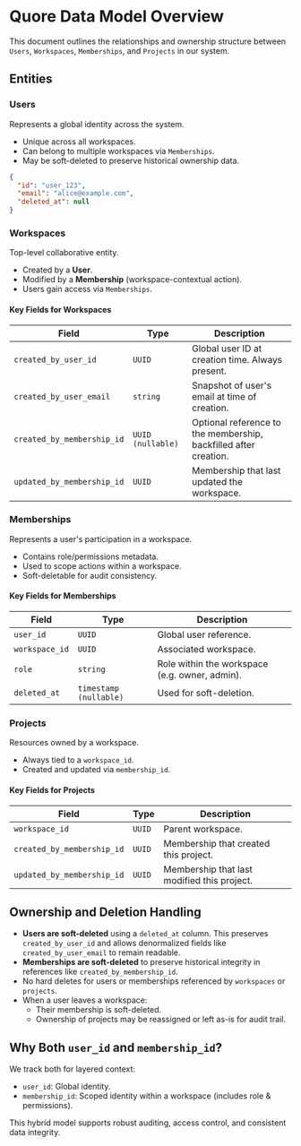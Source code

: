 # Quore Data Model Overview

This document outlines the relationships and ownership structure between `Users`, `Workspaces`, `Memberships`, and `Projects` in our system.

## Entities

### Users

Represents a global identity across the system.

- Unique across all workspaces.
- Can belong to multiple workspaces via `Memberships`.
- May be soft-deleted to preserve historical ownership data.

```json
{
  "id": "user_123",
  "email": "alice@example.com",
  "deleted_at": null
}
```

### Workspaces

Top-level collaborative entity.

- Created by a **User**.
- Modified by a **Membership** (workspace-contextual action).
- Users gain access via `Memberships`.

#### Key Fields for Workspaces

| Field                      | Type              | Description                                                      |
| -------------------------- | ----------------- | ---------------------------------------------------------------- |
| `created_by_user_id`       | `UUID`            | Global user ID at creation time. Always present.                 |
| `created_by_user_email`    | `string`          | Snapshot of user's email at time of creation.                    |
| `created_by_membership_id` | `UUID (nullable)` | Optional reference to the membership, backfilled after creation. |
| `updated_by_membership_id` | `UUID`            | Membership that last updated the workspace.                      |

### Memberships

Represents a user's participation in a workspace.

- Contains role/permissions metadata.
- Used to scope actions within a workspace.
- Soft-deletable for audit consistency.

#### Key Fields for Memberships

| Field          | Type                   | Description                                    |
| -------------- | ---------------------- | ---------------------------------------------- |
| `user_id`      | `UUID`                 | Global user reference.                         |
| `workspace_id` | `UUID`                 | Associated workspace.                          |
| `role`         | `string`               | Role within the workspace (e.g. owner, admin). |
| `deleted_at`   | `timestamp (nullable)` | Used for soft-deletion.                        |

### Projects

Resources owned by a workspace.

- Always tied to a `workspace_id`.
- Created and updated via `membership_id`.

#### Key Fields for Projects

| Field                      | Type   | Description                                 |
| -------------------------- | ------ | ------------------------------------------- |
| `workspace_id`             | `UUID` | Parent workspace.                           |
| `created_by_membership_id` | `UUID` | Membership that created this project.       |
| `updated_by_membership_id` | `UUID` | Membership that last modified this project. |

## Ownership and Deletion Handling

- **Users are soft-deleted** using a `deleted_at` column. This preserves `created_by_user_id` and allows denormalized fields like `created_by_user_email` to remain readable.
- **Memberships are soft-deleted** to preserve historical integrity in references like `created_by_membership_id`.
- No hard deletes for users or memberships referenced by `workspaces` or `projects`.
- When a user leaves a workspace:
  - Their membership is soft-deleted.
  - Ownership of projects may be reassigned or left as-is for audit trail.

## Why Both `user_id` and `membership_id`?

We track both for layered context:

- `user_id`: Global identity.
- `membership_id`: Scoped identity within a workspace (includes role & permissions).

This hybrid model supports robust auditing, access control, and consistent data integrity.
